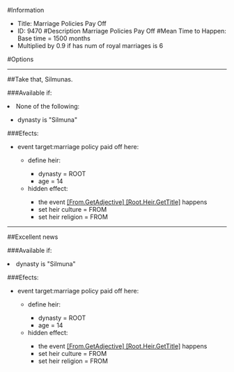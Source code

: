#Information
 - Title: Marriage Policies Pay Off
 - ID: 9470
#Description
Marriage Policies Pay Off
#Mean Time to Happen:
Base time = 1500 months
 - Multiplied by 0.9 if has num of royal marriages is 6

#Options

___
##Take that, Silmunas.

###Available if:
<li>None of the following:</li><ul><li>dynasty is "Silmuna"</li></ul>

###Efects:<ul><li>event target:marriage policy paid off here:</li><ul><li>define heir:</li><ul><li>dynasty = ROOT</li><li>age = 14</li></ul><li>hidden effect:</li><ul><li>the event [[From.GetAdjective] [Root.Heir.GetTitle]](../events/from_getadjective_root_heir_gettitle.md) happens</li><li>set heir culture = FROM</li><li>set heir religion = FROM</li></ul></ul></ul>

___
##Excellent news

###Available if:
<li>dynasty is "Silmuna"</li>

###Efects:<ul><li>event target:marriage policy paid off here:</li><ul><li>define heir:</li><ul><li>dynasty = ROOT</li><li>age = 14</li></ul><li>hidden effect:</li><ul><li>the event [[From.GetAdjective] [Root.Heir.GetTitle]](../events/from_getadjective_root_heir_gettitle.md) happens</li><li>set heir culture = FROM</li><li>set heir religion = FROM</li></ul></ul></ul>
